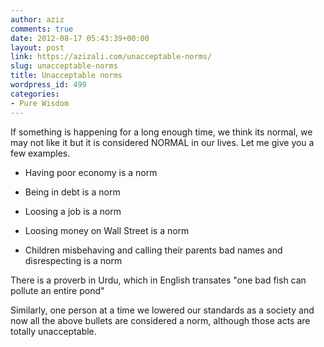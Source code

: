 ```yaml
---
author: aziz
comments: true
date: 2012-08-17 05:43:39+00:00
layout: post
link: https://azizali.com/unacceptable-norms/
slug: unacceptable-norms
title: Unacceptable norms
wordpress_id: 499
categories:
- Pure Wisdom
---
```


If something is happening for a long enough time, we think its normal, we may not like it but it is considered NORMAL in our lives. Let me give you a few examples.



	
  * Having poor economy is a norm

	
  * Being in debt is a norm

	
  * Loosing a job is a norm

	
  * Loosing money on Wall Street is a norm

	
  * Children misbehaving and calling their parents bad names and disrespecting is a norm


There is a proverb in Urdu, which in English transates "one bad fish can pollute an entire pond"

Similarly, one person at a time we lowered our standards as a society and now all the above bullets are considered a norm, although those acts are totally unacceptable.


